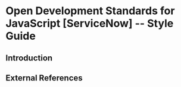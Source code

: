Open Development Standards for JavaScript [ServiceNow] -- Style Guide
=====================================================================

Introduction
------------

External References
-------------------

 